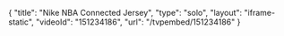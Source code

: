 {
    "title": "Nike NBA Connected Jersey",
    "type": "solo",
    "layout": "iframe-static",
    "videoId": "151234186",
    "url": "\/tvpembed\/151234186"
}